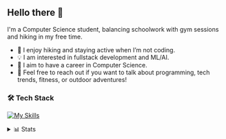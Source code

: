 ## Hello there 👋
I'm a Computer Science student, balancing schoolwork with gym sessions and hiking in my free time.

- 🌲 I enjoy hiking and staying active when I’m not coding.
- 💡 I am interested in fullstack development and ML/AI.
- 🚀 I aim to have a career in Computer Science.
- 💬 Feel free to reach out if you want to talk about programming, tech trends, fitness, or outdoor adventures!

### 🛠️ Tech Stack
[![My Skills](https://skillicons.dev/icons?i=go,py,php,c,cpp,java,html,css,js&theme=dark&perline=3)](https://skillicons.dev)

<details close>
    <summary>📊 Stats</summary>
    <img height=200 align="center" src="https://github-readme-stats.vercel.app/api?username=giackperetti&show_icons=true&theme=catppuccin_mocha&rank_icon=github" />
</details>
